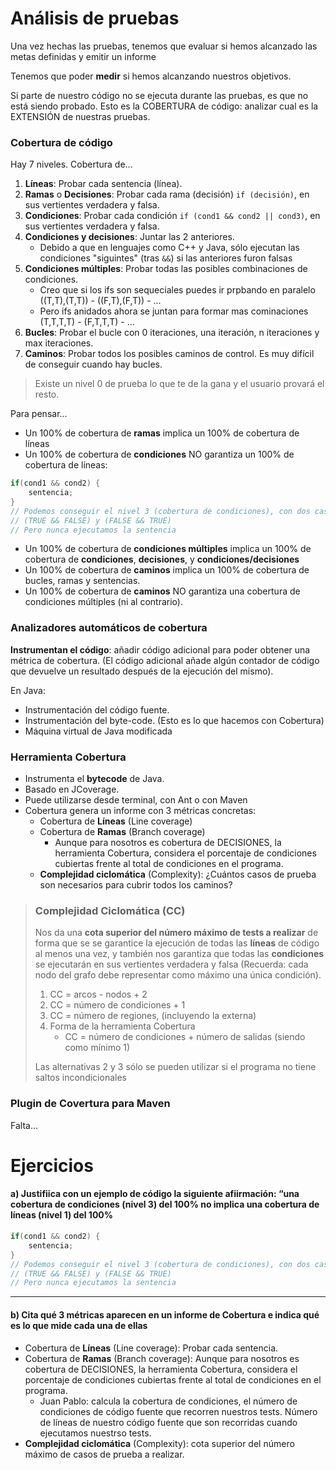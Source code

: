 # Análisis de pruebas

Una vez hechas las pruebas, tenemos que evaluar si hemos alcanzado las metas definidas y emitir un informe

Tenemos que poder **medir** si hemos alcanzando nuestros objetivos.

Si parte de nuestro código no se ejecuta durante las pruebas, es que no está siendo probado.
Esto es la COBERTURA de código: analizar cual es la EXTENSIÓN de nuestras pruebas.

### Cobertura de código

Hay 7 niveles. Cobertura de...
1. **Líneas**: Probar cada sentencia (línea).
2. **Ramas** o **Decisiones**: Probar cada rama (decisión) `if (decisión)`, en sus vertientes verdadera y falsa.
3. **Condiciones**: Probar cada condición `if (cond1 && cond2 || cond3)`, en sus vertientes verdadera y falsa.
4. **Condiciones y decisiones**: Juntar las 2 anteriores.
    * Debido a que en lenguajes como C++ y Java, sólo ejecutan las condiciones "siguintes" (tras `&&`) si las anteriores furon falsas 
5. **Condiciones múltiples**: Probar todas las posibles combinaciones de condiciones.
    * Creo que si los ifs son sequeciales puedes ir prpbando en paralelo ((T,T),(T,T)) - ((F,T),(F,T)) - ...
    * Pero ifs anidados ahora se juntan para formar mas cominaciones (T,T,T,T) - (F,T,T,T) - ...
6. **Bucles**: Probar el bucle con 0 iteraciones, una iteración, n iteraciones y max iteraciones.
7. **Caminos**: Probar todos los posibles caminos de control. Es muy difícil de conseguir cuando hay bucles.

> Existe un nivel 0 de prueba lo que te de la gana y el usuario provará el resto.

Para pensar...
* Un 100% de cobertura de **ramas** implica un 100% de cobertura de líneas
* Un 100% de cobertura de **condiciones** NO garantiza un 100% de cobertura de líneas:

```java
if(cond1 && cond2) {
    sentencia;
}
// Podemos conseguir el nivel 3 (cobertura de condiciones), con dos casos:
// (TRUE && FALSE) y (FALSE && TRUE)
// Pero nunca ejecutamos la sentencia
```
* Un 100% de cobertura de **condiciones múltiples** implica un 100% de cobertura de **condiciones**, **decisiones**, y **condiciones/decisiones**
* Un 100% de cobertura de **caminos** implica un 100% de cobertura de bucles, ramas y sentencias.
* Un 100% de cobertura de **caminos** NO garantiza una cobertura de condiciones múltiples (ni al contrario).

### Analizadores automáticos de cobertura

**Instrumentan el código**: añadir código adicional para poder obtener una métrica de cobertura. (El código adicional añade algún contador de código que devuelve un resultado después de la ejecución del mismo).

En Java:
* Instrumentación del código fuente.
* Instrumentación del byte-code. (Esto es lo que hacemos con Cobertura)
* Máquina virtual de Java modificada

### Herramienta Cobertura

* Instrumenta el **bytecode** de Java.
* Basado en JCoverage.
* Puede utilizarse desde terminal, con Ant o con Maven
* Cobertura genera un informe con 3 métricas concretas:
  * Cobertura de **Líneas** (Line coverage)
  * Cobertura de **Ramas** (Branch coverage)
    * Aunque para nosotros es cobertura de DECISIONES, la herramienta Cobertura, considera el porcentaje de condiciones cubiertas frente al total de condiciones en el programa.
  * **Complejidad ciclomática** (Complexity): ¿Cuántos casos de prueba son necesarios para cubrir todos los caminos?

> ### Complejidad Ciclomática (CC)
>
> Nos da una **cota superior del número máximo de tests a realizar** de forma que se se garantice la ejecución de todas las **líneas** de código al menos una vez, y también nos garantiza que todas las **condiciones** se ejecutarán en sus vertientes verdadera y falsa (Recuerda: cada nodo del grafo debe representar como máximo una única condición).
>
> 1. CC = arcos - nodos + 2
> 2. CC = número de condiciones + 1
> 3. CC = número de regiones, (incluyendo la externa)
> 4. Forma de la herramienta Cobertura
>    * CC = número de condiciones + número de salidas (siendo como mínimo 1)
>
> Las alternativas 2 y 3 sólo se pueden utilizar si el programa no tiene saltos incondicionales

### Plugin de Covertura para Maven

Falta...

# Ejercicios

#### a) Justifiica con un ejemplo de código la siguiente afiirmación: “una cobertura de condiciones (nivel 3) del 100% no implica una cobertura de líneas (nivel 1) del 100%

```java
if(cond1 && cond2) {
    sentencia;
}
// Podemos conseguir el nivel 3 (cobertura de condiciones), con dos casos:
// (TRUE && FALSE) y (FALSE && TRUE)
// Pero nunca ejecutamos la sentencia
```

---

#### b) Cita qué 3 métricas aparecen en un informe de Cobertura e indica qué es lo que mide cada una de ellas

* Cobertura de **Líneas** (Line coverage): Probar cada sentencia.
* Cobertura de **Ramas** (Branch coverage): Aunque para nosotros es cobertura de DECISIONES, la herramienta Cobertura, considera el porcentaje de condiciones cubiertas frente al total de condiciones en el programa.
  * Juan Pablo: calcula la cobertura de condiciones, el número de condiciones de código fuente que recorren nuestros tests. Número de líneas de nuestro código fuente que son recorridas cuando ejecutamos nuestrso tests.
* **Complejidad ciclomática** (Complexity): cota superior del número máximo de casos de prueba a realizar.
